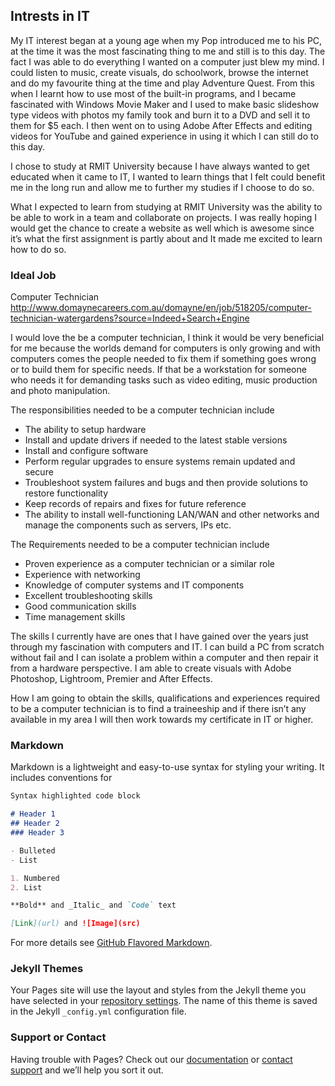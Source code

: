 ## Intrests in IT

My IT interest began at a young age when my Pop introduced me to his PC, at the time it was the most fascinating thing to me and still is to this day. The fact I was able to do everything I wanted on a computer just blew my mind. I could listen to music, create visuals, do schoolwork, browse the internet and do my favourite thing at the time and play Adventure Quest. From this when I learnt how to use most of the built-in programs, and I became fascinated with Windows Movie Maker and I used to make basic slideshow type videos with photos my family took and burn it to a DVD and sell it to them for $5 each. I then went on to using Adobe After Effects and editing videos for YouTube and gained experience in using it which I can still do to this day. 

I chose to study at RMIT University because I have always wanted to get educated when it came to IT, I wanted to learn things that I felt could benefit me in the long run and allow me to further my studies if I choose to do so.

What I expected to learn from studying at RMIT University was the ability to be able to work in a team and collaborate on projects. I was really hoping I would get the chance to create a website as well which is awesome since it’s what the first assignment is partly about and It made me excited to learn how to do so.


### Ideal Job
Computer Technician 
http://www.domaynecareers.com.au/domayne/en/job/518205/computer-technician-watergardens?source=Indeed+Search+Engine

I would love the be a computer technician, I think it would be very beneficial for me because the worlds demand for computers is only growing and with computers comes the people needed to fix them if something goes wrong or to build them for specific needs. If that be a workstation for someone who needs it for demanding tasks such as video editing, music production and photo manipulation.

The responsibilities needed to be a computer technician include 

-	The ability to setup hardware
- Install and update drivers if needed to the latest stable versions 
- Install and configure software
- Perform regular upgrades to ensure systems remain updated and secure
-	Troubleshoot system failures and bugs and then provide solutions to restore functionality
-	Keep records of repairs and fixes for future reference
-	The ability to install well-functioning LAN/WAN and other networks and manage the components such as servers, IPs etc.

The Requirements needed to be a computer technician include

- Proven experience as a computer technician or a similar role
-	Experience with networking
-	Knowledge of computer systems and IT components 
-	Excellent troubleshooting skills
-	Good communication skills
-	Time management skills

The skills I currently have are ones that I have gained over the years just through my fascination with computers and IT. I can build a PC from scratch without fail and I can isolate a problem within a computer and then repair it from a hardware perspective. I am able to create visuals with Adobe Photoshop, Lightroom, Premier and After Effects.

How I am going to obtain the skills, qualifications and experiences required to be a computer technician is to find a traineeship and if there isn’t any available in my area I will then work towards my certificate in IT or higher.






### Markdown

Markdown is a lightweight and easy-to-use syntax for styling your writing. It includes conventions for

```markdown
Syntax highlighted code block

# Header 1
## Header 2
### Header 3

- Bulleted
- List

1. Numbered
2. List

**Bold** and _Italic_ and `Code` text

[Link](url) and ![Image](src)
```

For more details see [GitHub Flavored Markdown](https://guides.github.com/features/mastering-markdown/).

### Jekyll Themes

Your Pages site will use the layout and styles from the Jekyll theme you have selected in your [repository settings](https://github.com/j6dn/s3803380/settings). The name of this theme is saved in the Jekyll `_config.yml` configuration file.

### Support or Contact

Having trouble with Pages? Check out our [documentation](https://help.github.com/categories/github-pages-basics/) or [contact support](https://github.com/contact) and we’ll help you sort it out.
